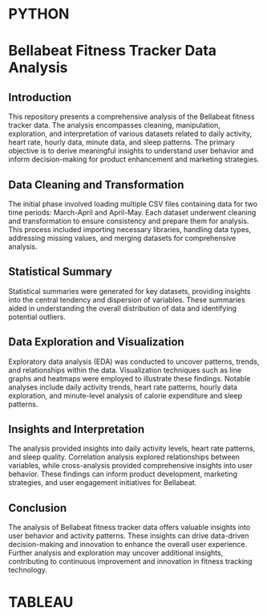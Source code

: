 # PYTHON
# Bellabeat Fitness Tracker Data Analysis

## Introduction
This repository presents a comprehensive analysis of the Bellabeat fitness tracker data. The analysis encompasses cleaning, manipulation, exploration, and interpretation of various datasets related to daily activity, heart rate, hourly data, minute data, and sleep patterns. The primary objective is to derive meaningful insights to understand user behavior and inform decision-making for product enhancement and marketing strategies.

## Data Cleaning and Transformation
The initial phase involved loading multiple CSV files containing data for two time periods: March-April and April-May. Each dataset underwent cleaning and transformation to ensure consistency and prepare them for analysis. This process included importing necessary libraries, handling data types, addressing missing values, and merging datasets for comprehensive analysis.

## Statistical Summary
Statistical summaries were generated for key datasets, providing insights into the central tendency and dispersion of variables. These summaries aided in understanding the overall distribution of data and identifying potential outliers.

## Data Exploration and Visualization
Exploratory data analysis (EDA) was conducted to uncover patterns, trends, and relationships within the data. Visualization techniques such as line graphs and heatmaps were employed to illustrate these findings. Notable analyses include daily activity trends, heart rate patterns, hourly data exploration, and minute-level analysis of calorie expenditure and sleep patterns.

## Insights and Interpretation
The analysis provided insights into daily activity levels, heart rate patterns, and sleep quality. Correlation analysis explored relationships between variables, while cross-analysis provided comprehensive insights into user behavior. These findings can inform product development, marketing strategies, and user engagement initiatives for Bellabeat.

## Conclusion
The analysis of Bellabeat fitness tracker data offers valuable insights into user behavior and activity patterns. These insights can drive data-driven decision-making and innovation to enhance the overall user experience. Further analysis and exploration may uncover additional insights, contributing to continuous improvement and innovation in fitness tracking technology.


# TABLEAU

